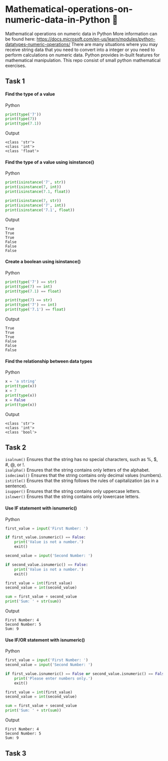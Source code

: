 # Mathematical-operations-on-numeric-data-in-Python 🐍
Mathematical operations on numeric data in Python
More information can be found here: https://docs.microsoft.com/en-us/learn/modules/python-datatypes-numeric-operations/
There are many situations where you may receive string data that you need to convert into a integer or you need to perform calculations on numeric data. Python provides in-built features for mathematical manipulation. This repo consist of small python mathematical exercises.

## Task 1

#### Find the type of a value
Python
```python
print(type('7'))
print(type(7))
print(type(7.1))
```

Output
```output
<class 'str'>
<class 'int'>  
<class 'float'>
```

#### Find the type of a value using isinstance()
Python
```python
print(isinstance('7', str))
print(isinstance(7, int))
print(isinstance(7.1, float))

print(isinstance(7, str))
print(isinstance('7', int))
print(isinstance('7.1', float))
```

Output
```output
True
True 
True 
False
False
False
```

#### Create a boolean using isinstance()
Python
```python
print(type('7') == str)
print(type(7) == int)
print(type(7.1) == float)

print(type(7) == str)
print(type('7') == int)
print(type('7.1') == float)
```

Output
```output
True
True 
True 
False
False
False
```

#### Find the relationship between data types
Python
```python
x = 'a string'
print(type(x))
x = 7
print(type(x))
x = False 
print(type(x))
```

Output
```output
<class 'str'>
<class 'int'>
<class 'bool'>
```

## Task 2
```isalnum()```	Ensures that the string has no special characters, such as %, $, #, @, or !. <br>
```isalpha()```	Ensures that the string contains only letters of the alphabet. <br>
```isdecimal()```	Ensures that the string contains only decimal values (numbers). <br>
```istitle()```	Ensures that the string follows the rules of capitalization (as in a sentence). <br>
```isupper()```	Ensures that the string contains only uppercase letters. <br>
```islower()```	Ensures that the string contains only lowercase letters.<br>

#### Use IF statement with isnumeric()
Python
```python
first_value = input('First Number: ')

if first_value.isnumeric() == False:
    print('Value is not a number.')
    exit()

second_value = input('Second Number: ')

if second_value.isnumeric() == False:
    print('Value is not a number.')
    exit()

first_value = int(first_value)
second_value = int(second_value)

sum = first_value + second_value
print('Sum: ' + str(sum))
```

Output
```output
First Number: 4
Second Number: 5
Sum: 9
```

#### Use IF/OR statement with isnumeric()
Python
```python
first_value = input('First Number: ')
second_value = input('Second Number: ')

if first_value.isnumeric() == False or second_value.isnumeric() == False:
    print('Please enter numbers only.')
    exit()

first_value = int(first_value)
second_value = int(second_value)

sum = first_value + second_value
print('Sum: ' + str(sum))
```

Output
```output
First Number: 4
Second Number: 5
Sum: 9
```

## Task 3
